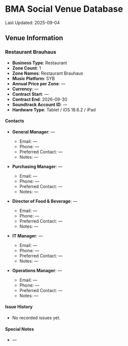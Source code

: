 # BMA Social Venue Database

Last Updated: 2025-09-04

## Venue Information

### Restaurant Brauhaus
- **Business Type**: Restaurant
- **Zone Count**: 1
- **Zone Names**: Restaurant Brauhaus
- **Music Platform**: SYB
- **Annual Price per Zone**: —
- **Currency**: —
- **Contract Start**: —
- **Contract End**: 2026-09-30
- **Soundtrack Account ID**: —
- **Hardware Type**: Tablet / iOS 18.6.2 / iPad

#### Contacts
- **General Manager**: —
  - Email: —
  - Phone: —
  - Preferred Contact: —
  - Notes: —

- **Purchasing Manager**: —
  - Email: —
  - Phone: —
  - Preferred Contact: —
  - Notes: —

- **Director of Food & Beverage**: —
  - Email: —
  - Phone: —
  - Preferred Contact: —
  - Notes: —

- **IT Manager**: —
  - Email: —
  - Phone: —
  - Preferred Contact: —
  - Notes: —

- **Operations Manager**: —
  - Email: —
  - Phone: —
  - Preferred Contact: —
  - Notes: —

#### Issue History
- No recorded issues yet.

#### Special Notes
- —
